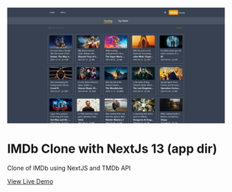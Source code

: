 ![screenshot of imdb clone](screenshot/imdb_clone_screenshot.png)

# IMDb Clone with NextJs 13 (app dir)

Clone of IMDb using NextJS and TMDb API

[View Live Demo](https://imdb-clone-nextjs-13.vercel.app/)